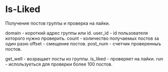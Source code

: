 # Is-Liked

Получение постов группы и проверка на лайки.

domain - короткий адрес группы или id.
user_id - id пользователя которого нужно проверить.
count - количество получаемых постов за один разю
offset - смещение постов.
post_num - счетчик проверенныъ постов.

get_well - возращает посты из группы.
is_liked - проверяет на лайки.
run - используеться для проверки более 100 постов.
